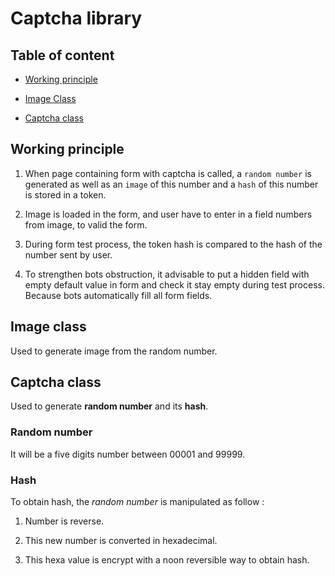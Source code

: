 # Captcha library

## Table of content

-   [Working principle](#working-principle)

-   [Image Class](#image-class)

-   [Captcha class](#captcha-class)

## Working principle

1.  When page containing form with captcha is called, a `random number` is generated as well as an `image` of this number and a `hash` of this number is stored in a token.

2.  Image is loaded in the form, and user have to enter in a field numbers from image, to valid the form.

3.  During form test process, the token hash is compared to the hash of the number sent by user.

4.  To strengthen bots obstruction, it advisable to put a hidden field with empty default value in form and check it stay empty during test process. Because bots automatically fill all form fields.

## Image class

Used to generate image from the random number.

## Captcha class

Used to generate **random number** and its **hash**.

### Random number

It will be a five digits number between 00001 and 99999.

### Hash

To obtain hash, the *random number* is manipulated as follow :

1.  Number is reverse.

2.  This new number is converted in hexadecimal.

3.  This hexa value is encrypt with a noon reversible way to obtain hash.